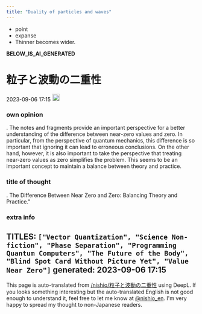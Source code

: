 ```yaml
---
title: "Duality of particles and waves"
---
```


- point
- expanse
- Thinner becomes wider.

__BELOW_IS_AI_GENERATED__
# 粒子と波動の二重性
 2023-09-06 17:15 <img src='https://scrapbox.io/api/pages/nishio-en/omni/icon' alt='omni.icon' height="19.5"/>
### own opinion
.
The notes and fragments provide an important perspective for a better understanding of the difference between near-zero values and zero. In particular, from the perspective of quantum mechanics, this difference is so important that ignoring it can lead to erroneous conclusions. On the other hand, however, it is also important to take the perspective that treating near-zero values as zero simplifies the problem. This seems to be an important concept to maintain a balance between theory and practice.

### title of thought
.
The Difference Between Near Zero and Zero: Balancing Theory and Practice."

### extra info
TITLES: `["Vector Quantization", "Science Non-fiction", "Phase Separation", "Programming Quantum Computers", "The Future of the Body", "Blind Spot Card Without Picture Yet", "Value Near Zero"]`
generated: 2023-09-06 17:15
---
This page is auto-translated from [/nishio/粒子と波動の二重性](https://scrapbox.io/nishio/粒子と波動の二重性) using DeepL. If you looks something interesting but the auto-translated English is not good enough to understand it, feel free to let me know at [@nishio_en](https://twitter.com/nishio_en). I'm very happy to spread my thought to non-Japanese readers.